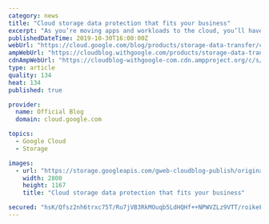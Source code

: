 ```yaml
---
category: news
title: "Cloud storage data protection that fits your business"
excerpt: "As you’re moving apps and workloads to the cloud, you’ll have new options for data storage. It’s just as important to keep your data safe in the cloud as it was on-premises, though. We’ve recently released several enhancements to Persistent Disk that offer more options for keeping your disks available"
publishedDateTime: 2019-10-30T16:00:00Z
webUrl: "https://cloud.google.com/blog/products/storage-data-transfer/cloud-storage-data-protection-that-fits-your-business/"
ampWebUrl: "https://cloudblog.withgoogle.com/products/storage-data-transfer/cloud-storage-data-protection-that-fits-your-business/amp/"
cdnAmpWebUrl: "https://cloudblog-withgoogle-com.cdn.ampproject.org/c/s/cloudblog.withgoogle.com/products/storage-data-transfer/cloud-storage-data-protection-that-fits-your-business/amp/"
type: article
quality: 134
heat: 134
published: true

provider:
  name: Official Blog
  domain: cloud.google.com

topics:
  - Google Cloud
  - Storage

images:
  - url: "https://storage.googleapis.com/gweb-cloudblog-publish/original_images/GCP_Storage_and_Data_Transfer.max-2800x2800.jpg"
    width: 2800
    height: 1167
    title: "Cloud storage data protection that fits your business"

secured: "hsK/Qfsz2nh6trxc75T/Ru7jVB3RkMOuqb5LdHQHf++NPWVZLz9VTT/roikeFFytFCavYYks8TPMBv/RQ7wzPu0GjiI4oWQExWMIFNRBMn5rw6Rff3y/FZqnspLhrgnsWs6aDlX0tEQsSrNGaIehSOOukSvE4ogfFO93cs/QXid/N429H8HrLnQZYuojTQJwm+agDQCpD/d1L2HV19HM9BlhCpmidQpTBsqNYL0Jh5X4cCbROMYE+TVFzv7jwmbOAv/Jh8wzShYhKY8gJQtzcADnBZPZxP7NAcLTnh31j5mjonIUy4MQaxvgK4xU4zsuSMaeUrLrGcPJvjah/zFNCw==;/K+B6Zr3nf8yCRbM2Kmb6A=="
---
```


